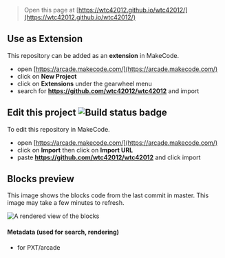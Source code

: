  


> Open this page at [https://wtc42012.github.io/wtc42012/](https://wtc42012.github.io/wtc42012/)

## Use as Extension

This repository can be added as an **extension** in MakeCode.

* open [https://arcade.makecode.com/](https://arcade.makecode.com/)
* click on **New Project**
* click on **Extensions** under the gearwheel menu
* search for **https://github.com/wtc42012/wtc42012** and import

## Edit this project ![Build status badge](https://github.com/wtc42012/wtc42012/workflows/MakeCode/badge.svg)

To edit this repository in MakeCode.

* open [https://arcade.makecode.com/](https://arcade.makecode.com/)
* click on **Import** then click on **Import URL**
* paste **https://github.com/wtc42012/wtc42012** and click import

## Blocks preview

This image shows the blocks code from the last commit in master.
This image may take a few minutes to refresh.

![A rendered view of the blocks](https://github.com/wtc42012/wtc42012/raw/master/.github/makecode/blocks.png)

#### Metadata (used for search, rendering)

* for PXT/arcade
<script src="https://makecode.com/gh-pages-embed.js"></script><script>makeCodeRender("{{ site.makecode.home_url }}", "{{ site.github.owner_name }}/{{ site.github.repository_name }}");</script>
